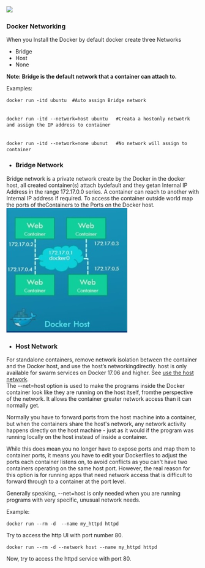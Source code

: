 <img src="images/c4logo.png">

### Docker Networking
When you Install the Docker by default docker create three Networks
- Bridge
- Host
- None

**Note: Bridge is the default network that a container can attach to.**

Examples:
```
docker run -itd ubuntu  #Auto assign Bridge network


docker run -itd --network=host ubuntu   #Creata a hostonly netwotrk and assign the IP address to container


docker run -itd --network=none ubunut   #No network will assign to container

```

- ### Bridge Network
Bridge network is a private network create by the Docker in the docker host, all created container(s) attach bydefault and they getan Internal IP Address in the range 172.17.0.0 series.
A container can reach to another with Internal IP address if required. To access the container outside world map the ports of theContainers to the Ports on the Docker host.
<img src="images/bridge-network.jpg">

- ### Host Network
For standalone containers, remove network isolation between the container and the Docker host, and use the host’s networkingdirectly. host is only available for swarm services on Docker 17.06 and higher. See [use the host network](https://docs.docker.comnetwork/host/).  
The --net=host option is used to make the programs inside the Docker container look like they are running on the host itself, fromthe perspective of the network. It allows the container greater network access than it can normally get.

Normally you have to forward ports from the host machine into a container, but when the containers share the host's network, any network activity happens directly on the host machine - just as it would if the program was running locally on the host instead of inside a container.

While this does mean you no longer have to expose ports and map them to container ports, it means you have to edit your Dockerfiles to adjust the ports each container listens on, to avoid conflicts as you can't have two containers operating on the same host port. However, the real reason for this option is for running apps that need network access that is difficult to forward through to a container at the port level. 

Generally speaking, --net=host is only needed when you are running programs with very specific, unusual network needs.

Example:
```
docker run --rm -d  --name my_httpd httpd
```
Try to access the http UI with port number 80.

```
docker run --rm -d --network host --name my_httpd httpd
```
Now, try to access the httpd service with port 80.





